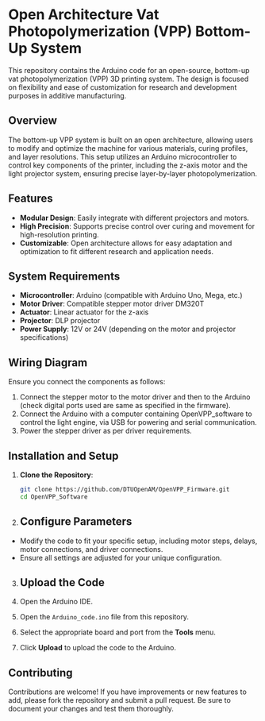 # Open Architecture Vat Photopolymerization (VPP) Bottom-Up System

This repository contains the Arduino code for an open-source, bottom-up vat photopolymerization (VPP) 3D printing system. The design is focused on flexibility and ease of customization for research and development purposes in additive manufacturing.

## Overview

The bottom-up VPP system is built on an open architecture, allowing users to modify and optimize the machine for various materials, curing profiles, and layer resolutions. This setup utilizes an Arduino microcontroller to control key components of the printer, including the z-axis motor and the light projector system, ensuring precise layer-by-layer photopolymerization.

## Features

- **Modular Design**: Easily integrate with different projectors and motors.
- **High Precision**: Supports precise control over curing and movement for high-resolution printing.
- **Customizable**: Open architecture allows for easy adaptation and optimization to fit different research and application needs.

## System Requirements

- **Microcontroller**: Arduino (compatible with Arduino Uno, Mega, etc.)
- **Motor Driver**: Compatible stepper motor driver DM320T
- **Actuator**: Linear actuator for the z-axis
- **Projector**: DLP projector
- **Power Supply**: 12V or 24V (depending on the motor and projector specifications)

## Wiring Diagram

Ensure you connect the components as follows:

1. Connect the stepper motor to the motor driver and then to the Arduino (check digital ports used are same as specified in the firmware). 
2. Connect the Arduino with a computer containing OpenVPP_software to control the light engine, via USB for powering and serial communication.
3. Power the stepper driver as per driver requirements.

## Installation and Setup

1. **Clone the Repository**:
   ```bash
   git clone https://github.com/DTUOpenAM/OpenVPP_Firmware.git
   cd OpenVPP_Software
   
2. ## Configure Parameters

- Modify the code to fit your specific setup, including motor steps, delays, motor connections, and driver connections.
- Ensure all settings are adjusted for your unique configuration.   

3. ## Upload the Code

1. Open the Arduino IDE.
2. Open the `Arduino_code.ino` file from this repository.
3. Select the appropriate board and port from the **Tools** menu.
4. Click **Upload** to upload the code to the Arduino.

## Contributing

Contributions are welcome! If you have improvements or new features to add, please fork the repository and submit a pull request. Be sure to document your changes and test them thoroughly.


